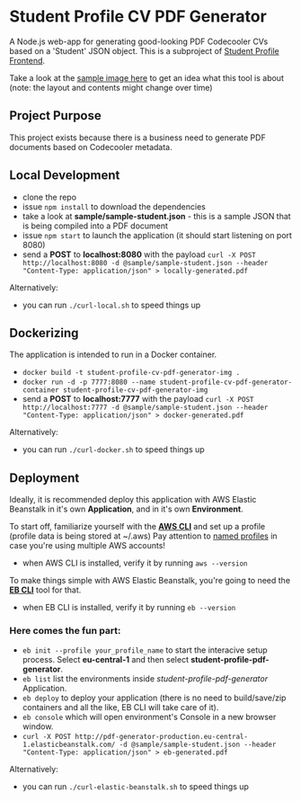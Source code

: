 # Student Profile CV PDF Generator
A Node.js web-app for generating good-looking PDF Codecooler CVs based on a 'Student' JSON object. This is a subproject of [Student Profile Frontend](https://gitlab.com/codecool/student-profile-frontend).


Take a look at the [sample image here](https://gitlab.com/codecool/student-profile-cv-pdf-generator/blob/cd708c2531971b65260e061ee013c026461a4523/sample/screenshot.png) to get an idea what this tool is about (note: the layout and contents might change over time)


## Project Purpose
This project exists because there is a business need to generate PDF documents based on Codecooler metadata.


## Local Development
- clone the repo
- issue `npm install` to download the dependencies
- take a look at **sample/sample-student.json** - this is a sample JSON that is being compiled into a PDF document
- issue `npm start` to launch the application (it should start listening on port 8080)
- send a **POST** to **localhost:8080** with the payload `curl -X POST http://localhost:8080 -d @sample/sample-student.json --header "Content-Type: application/json" > locally-generated.pdf`

Alternatively:
- you can run `./curl-local.sh` to speed things up

## Dockerizing
The application is intended to run in a Docker container.
- `docker build -t student-profile-cv-pdf-generator-img .`
- `docker run -d -p 7777:8080 --name student-profile-cv-pdf-generator-container student-profile-cv-pdf-generator-img`
- send a **POST** to **localhost:7777** with the payload `curl -X POST http://localhost:7777 -d @sample/sample-student.json --header "Content-Type: application/json" > docker-generated.pdf`

Alternatively:
- you can run `./curl-docker.sh` to speed things up

## Deployment

Ideally, it is recommended deploy this application with AWS Elastic Beanstalk in it's own **Application**, and in it's own **Environment**.

To start off, familiarize yourself with the **[AWS CLI](http://docs.aws.amazon.com/cli/latest/userguide/cli-chap-getting-started.html)** and set up a profile (profile data is being stored at ~/.aws)
Pay attention to [named profiles](http://docs.aws.amazon.com/cli/latest/userguide/cli-chap-getting-started.html#cli-multiple-profiles) in case you're using multiple AWS accounts!

- when AWS CLI is installed, verify it by running `aws --version`

To make things simple with AWS Elastic Beanstalk, you're going to need the **[EB CLI](https://docs.aws.amazon.com/elasticbeanstalk/latest/dg/eb-cli3-install.html)** tool for that.

- when EB CLI is installed, verify it by running `eb --version`

### Here comes the fun part:

- `eb init --profile your_profile_name` to start the interacive setup process. Select **eu-central-1** and then select **student-profile-pdf-generator**.
- `eb list` list the environments inside *student-profile-pdf-generator* Application.
- `eb deploy` to deploy your application (there is no need to build/save/zip containers and all the like, EB CLI will take care of it).
- `eb console` which will open environment's Console in a new browser window.
- `curl -X POST http://pdf-generator-production.eu-central-1.elasticbeanstalk.com/ -d @sample/sample-student.json --header "Content-Type: application/json" > eb-generated.pdf`

Alternatively:
- you can run `./curl-elastic-beanstalk.sh` to speed things up
